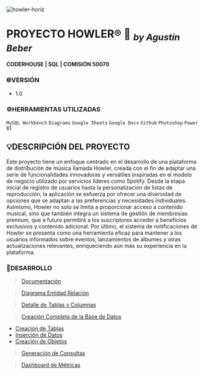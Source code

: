 ![howler-horiz](https://github.com/agusbeber/Proyecto-Howler/assets/121584072/498ae474-7b57-40bb-815c-f755fae87f61)

# PROYECTO HOWLER® :wolf: <sub>*by Agustín Beber*</sub>
#### CODERHOUSE | SQL | COMISIÓN 50070

### 🌐VERSIÓN
- 1.0

### ⚙HERRAMIENTAS UTILIZADAS
`MySQL Workbench`
`Diagrams`
`Google Sheets`
`Google Docs`
`Github`
`Photoshop`
`Power BI`
  
## 💡DESCRIPCIÓN DEL PROYECTO
Este proyecto tiene un enfoque centrado en el desarrollo de una plataforma de distribución de música llamada Howler, creada con el fin de adaptar una serie de funcionalidades innovadoras y versátiles inspiradas en el modelo de negocio utilizado por servicios líderes como Spotify. Desde la etapa inicial de registro de usuarios hasta la personalización de listas de reproducción, la aplicación se esfuerza por ofrecer una diversidad de opciones que se adaptan a las preferencias y necesidades individuales. Asimismo, Howler no solo se limita a proporcionar acceso a contenido musical, sino que también integra un sistema de gestión de membresías premium, que a futuro permitirá a los suscriptores acceder a beneficios exclusivos y contenido adicional. Por último, el sistema de notificaciones de Howler se presenta como una herramienta eficaz para mantener a los usuarios informados sobre eventos, lanzamientos de álbumes y otras actualizaciones relevantes, enriqueciendo aún más su experiencia en la plataforma.

### 📑DESARROLLO
> [Documentación](https://docs.google.com/document/d/1p7k3XOFmAUkrP1VMrkSmQH0FqKdOvpfoe3hy8rGuxL4/edit?usp=drive_link)

> [Diagrama Entidad Relación](https://drive.google.com/file/d/1XpeX9rzh89zox724hccvjU0itxTWg6Mj/view?usp=sharing)

> [Detalle de Tablas y Columnas](https://docs.google.com/spreadsheets/d/1ISVfIx2EdfUp-l5D3Ln8lvDFxH0DXoDkp2Y8Hz0zgWc/edit?usp=sharing)

> [Creación Completa de la Base de Datos](https://github.com/agusbeber/Proyecto-Howler/blob/main/Script%20Completo.sql)

  * [Creación de Tablas](https://github.com/agusbeber/Proyecto-Howler/blob/main/Creaci%C3%B3n%20de%20Tablas.sql)
  * [Inserción de Datos](https://github.com/agusbeber/Proyecto-Howler/blob/main/Inserci%C3%B3n%20de%20Datos.sql)
  * [Creación de Objetos](https://github.com/agusbeber/Proyecto-Howler/blob/main/Creaci%C3%B3n%20de%20Objetos.sql)

> [Generación de Consultas](https://github.com/agusbeber/Proyecto-Howler/blob/main/Creaci%C3%B3n%20de%20Informes)

> [Dashboard de Métricas](https://drive.google.com/file/d/1b8JZ_sOOXQ4zn_om1H1UUT_t9tgKpK7x/view?usp=sharing)


